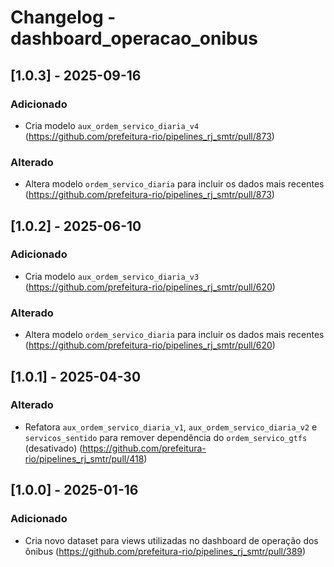 # Changelog - dashboard_operacao_onibus

## [1.0.3] - 2025-09-16

### Adicionado

- Cria modelo `aux_ordem_servico_diaria_v4` (https://github.com/prefeitura-rio/pipelines_rj_smtr/pull/873)

### Alterado

- Altera modelo `ordem_servico_diaria` para incluir os dados mais recentes (https://github.com/prefeitura-rio/pipelines_rj_smtr/pull/873)

## [1.0.2] - 2025-06-10

### Adicionado

- Cria modelo `aux_ordem_servico_diaria_v3` (https://github.com/prefeitura-rio/pipelines_rj_smtr/pull/620)

### Alterado

- Altera modelo `ordem_servico_diaria` para incluir os dados mais recentes (https://github.com/prefeitura-rio/pipelines_rj_smtr/pull/620)

## [1.0.1] - 2025-04-30

### Alterado

- Refatora `aux_ordem_servico_diaria_v1`, `aux_ordem_servico_diaria_v2` e `servicos_sentido` para remover dependência do `ordem_servico_gtfs` (desativado) (https://github.com/prefeitura-rio/pipelines_rj_smtr/pull/418)

## [1.0.0] - 2025-01-16

### Adicionado

- Cria novo dataset para views utilizadas no dashboard de operação dos ônibus (https://github.com/prefeitura-rio/pipelines_rj_smtr/pull/389)
